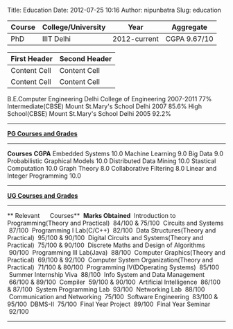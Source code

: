 Title: Education
Date: 2012-07-25 10:16
Author: nipunbatra
Slug: education

 

Course|College/University|Year|Aggregate
----------|----------------------|--------|-------------
PhD       |         IIIT Delhi   |2012-current| CGPA 9.67/10|




 First Header  | Second Header
  ------------- | -------------
  Content Cell  | Content Cell
  Content Cell  | Content Cell



  B.E.Computer Engineering   Delhi College of Engineering   2007-2011      77%
  Intermediate(CBSE)         Mount St.Mary's School Delhi   2007           85.6%
  High School(CBSE)          Mount St.Mary's School Delhi   2005           92.2%
  -------------------------- ------------------------------ -------------- ---------------

<span style="text-decoration:underline;">**PG Courses and
Grades**</span>

  -------------------------------- ----------
  **Courses**                      **CGPA**
  Embedded Systems                 10.0
  Machine Learning                 9.0
  Big Data                         9.0
  Probabilistic Graphical Models   10.0
  Distributed Data Mining          10.0
  Stastical Computation            10.0
  Graph Theory                     8.0
  Collaborative Filtering          8.0
  Linear and Integer Programming   10.0
  -------------------------------- ----------

<span style="text-decoration:underline;">**UG Courses and
Grades**</span>

  ----------------------------------------------------- ---------------------
  ** Relevant      Courses**                             **Marks Obtained**
   Introduction to Programming(Theory and Practical)     84/100 & 75/100
   Circuits and Systems                                  87/100
   Programming I Lab(C/C++)                              82/100
   Data Structures(Theory and Practical)                 95/100 & 90/100
   Digital Circuits and Systems(Theory and Practical)    75/100 & 90/100
   Discrete Maths and Design of Algorithms               90/100
   Programming III Lab(Java)                             88/100
   Computer Graphics(Theory and Practical)               69/100 & 92/100
   Computer System Organization(Theory and Practical)    71/100 & 80/100
   Programming IV(DOperating Systems)                    85/100
   Summer Internship Viva                                88/100
   Info System and Data Management                       66/100 & 89/100
   Compiler                                              59/100 & 90/100
   Artificial Intelligence                               86/100 & 87/100
   System Programming Lab                                93/100
   Networking Lab                                        88/100
   Communication and Networking                          75/100
   Software Engineering                                  83/100 & 95/100
   DBMS-II                                               75/100
   Final Year Project                                    89/100
   Final Year Seminar                                    92/100
  ----------------------------------------------------- ---------------------


